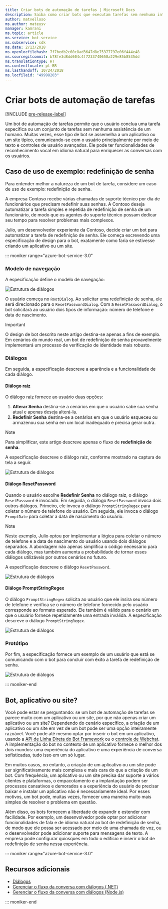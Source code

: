 ```yaml
---
title: Criar bots de automação de tarefas | Microsoft Docs
description: Saiba como criar bots que executam tarefas sem nenhuma intervenção humana.
author: matvelloso
ms.author: mateusv
manager: kamrani
ms.topic: article
ms.service: bot-service
ms.subservice: sdk
ms.date: 2/13/2018
ms.openlocfilehash: 7f7bedb2c60c8ad3647d8e75377797e06f444e48
ms.sourcegitcommit: b78fe3d8dd604c4f7233740658a229e85b8535dd
ms.translationtype: HT
ms.contentlocale: pt-BR
ms.lasthandoff: 10/24/2018
ms.locfileid: "49998203"
---
```

# <a name="create-task-automation-bots"></a>Criar bots de automação de tarefas

[!INCLUDE [pre-release-label](./includes/pre-release-label-v3.md)]

Um bot de automação de tarefas permite que o usuário conclua uma tarefa específica ou um conjunto de tarefas sem nenhuma assistência de um humano. Muitas vezes, esse tipo de bot se assemelha a um aplicativo ou um site típico, comunicando-se com o usuário principalmente por meio de texto e controles de usuário avançados. Ele pode ter funcionalidades de reconhecimento vocal em idioma natural para enriquecer as conversas com os usuários. 

## <a name="example-use-case-password-reset"></a>Caso de uso de exemplo: redefinição de senha

Para entender melhor a natureza de um bot de tarefa, considere um caso de uso de exemplo: redefinição de senha. 

A empresa Contoso recebe várias chamadas de suporte técnico por dia de funcionários que precisam redefinir suas senhas. A Contoso deseja automatizar a tarefa simples e repetida de redefinição de senha de um funcionário, de modo que os agentes do suporte técnico possam dedicar seu tempo para resolver problemas mais complexos. 

Julio, um desenvolvedor experiente da Contoso, decide criar um bot para automatizar a tarefa de redefinição de senha. Ele começa escrevendo uma especificação de design para o bot, exatamente como faria se estivesse criando um aplicativo ou um site. 

::: moniker range="azure-bot-service-3.0"

### <a name="navigation-model"></a>Modelo de navegação

A especificação define o modelo de navegação:

![Estrutura de diálogos](~/media/bot-service-design-pattern-task-automation/simple-task1.png)

O usuário começa no `RootDialog`. Ao solicitar uma redefinição de senha, ele  
será direcionado para o `ResetPasswordDialog`. Com a `ResetPasswordDialog`, o bot solicitará ao usuário dois tipos de informação: número de telefone e data de nascimento. 

> [!IMPORTANT]
> O design de bot descrito neste artigo destina-se apenas a fins de exemplo. Em cenários do mundo real, um bot de redefinição de senha provavelmente implementará um processo de verificação de identidade mais robusto.

### <a name="dialogs"></a>Diálogos

Em seguida, a especificação descreve a aparência e a funcionalidade de cada diálogo. 

#### <a name="root-dialog"></a>Diálogo raiz

O diálogo raiz fornece ao usuário duas opções: 

1. **Alterar Senha** destina-se a cenários em que o usuário sabe sua senha atual e apenas deseja alterá-la.
2. **Redefinir Senha** destina-se a cenários em que o usuário esqueceu ou armazenou sua senha em um local inadequado e precisa gerar outra.

> [!NOTE]
> Para simplificar, este artigo descreve apenas o fluxo de **redefinição de senha**.

A especificação descreve o diálogo raiz, conforme mostrado na captura de tela a seguir.

![Estrutura de diálogos](~/media/bot-service-design-pattern-task-automation/simple-task2.png)

#### <a name="resetpassword-dialog"></a>Diálogo ResetPassword

Quando o usuário escolhe **Redefinir Senha** no diálogo raiz, o diálogo `ResetPassword` é invocado. 
Em seguida, o diálogo `ResetPassword` invoca dois outros diálogos. 
Primeiro, ele invoca o diálogo `PromptStringRegex` para coletar o número de telefone do usuário. 
Em seguida, ele invoca o diálogo `PromptDate` para coletar a data de nascimento do usuário. 

> [!NOTE]
> Neste exemplo, Julio optou por implementar a lógica para coletar o número de telefone e a data de nascimento do usuário usando dois diálogos separados. A abordagem não apenas simplifica o código necessário para cada diálogo, mas também aumenta a probabilidade de tornar esses diálogos utilizáveis por outros cenários no futuro. 

A especificação descreve o diálogo `ResetPassword`.

![Estrutura de diálogos](~/media/bot-service-design-pattern-task-automation/simple-task3.png)

#### <a name="promptstringregex-dialog"></a>Diálogo PromptStringRegex

O diálogo `PromptStringRegex` solicita ao usuário que ele insira seu número de telefone e verifica se o número de telefone fornecido pelo usuário corresponde ao formato esperado. 
Ele também é válido para o cenário em que o usuário fornece repetidamente uma entrada inválida. 
A especificação descreve o diálogo `PromptStringRegex`.

![Estrutura de diálogos](~/media/bot-service-design-pattern-task-automation/simple-task4.png)

### <a name="prototype"></a>Protótipo

Por fim, a especificação fornece um exemplo de um usuário que está se comunicando com o bot para concluir com êxito a tarefa de redefinição de senha.

![Estrutura de diálogos](~/media/bot-service-design-pattern-task-automation/simple-task5.png)

::: moniker-end 

## <a name="bot-app-or-website"></a>Bot, aplicativo ou site?

Você pode estar se perguntando: se um bot de automação de tarefas se parece muito com um aplicativo ou um site, por que não apenas criar um aplicativo ou um site? Dependendo do cenário específico, a criação de um aplicativo ou um site em vez de um bot pode ser uma opção inteiramente razoável. Você pode até mesmo optar por inserir o bot em um aplicativo, usando a [API de Linha Direta do Bot Framework][directLineAPI] ou o <a href="https://aka.ms/BotFramework-WebChat" target="_blank">controle de Webchat</a>. A implementação do bot no contexto de um aplicativo fornece o melhor dos dois mundos: uma experiência do aplicativo e uma experiência de conversa sofisticadas, tudo isso em um só lugar. 

Em muitos casos, no entanto, a criação de um aplicativo ou um site pode ser significativamente mais complexa e mais cara do que a criação de um bot. Com frequência, um aplicativo ou um site precisa dar suporte a vários clientes e plataformas, o empacotamento e a implantação podem ser processos cansativos e demorados e a experiência do usuário de precisar baixar e instalar um aplicativo não é necessariamente ideal. Por esses motivos, um bot pode, muitas vezes, fornecer uma maneira muito mais simples de resolver o problema em questão. 

Além disso, os bots fornecem a liberdade de expandir e estender com facilidade. Por exemplo, um desenvolvedor pode optar por adicionar funcionalidades de fala e de idioma natural ao bot de redefinição de senha, de modo que ele possa ser acessado por meio de uma chamada de voz, ou o desenvolvedor pode adicionar suporte para mensagens de texto. A empresa pode configurar quiosques em todo o edifício e inserir o bot de redefinição de senha nessa experiência.

::: moniker range="azure-bot-service-3.0"
<!-- TODO: SimpleTaskAutomation no longer exists
## Sample code

For a complete sample that shows how to implement simple task automation using the Bot Builder SDK for .NET, see the <a href="https://aka.ms/capability-SimpleTaskAutomation" target="_blank">Simple Task Automation sample</a> in GitHub.

For a complete sample that shows how to implement simple task automation using the Bot Builder SDK for Node.js, see the <a href="https://aka.ms/capability-SimpleTaskAutomation" target="_blank">Simple Task Automation sample</a> in GitHub.
-->

## <a name="additional-resources"></a>Recursos adicionais

- [Diálogos](~/dotnet/bot-builder-dotnet-dialogs.md)
- [Gerenciar o fluxo da conversa com diálogos (.NET)](~/dotnet/bot-builder-dotnet-manage-conversation-flow.md)
- [Gerenciar o fluxo da conversa com diálogos (Node.js)](~/nodejs/bot-builder-nodejs-manage-conversation-flow.md)

::: moniker-end

[directLineAPI]: https://docs.botframework.com/en-us/restapi/directline3/#navtitle

